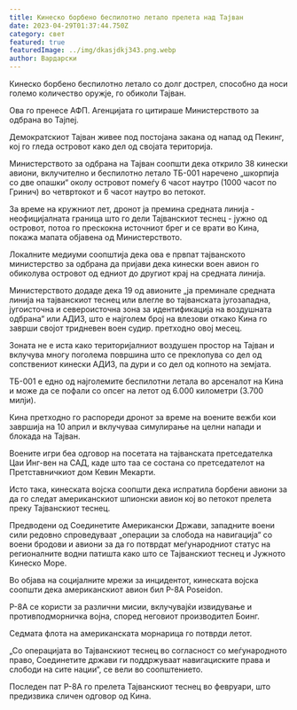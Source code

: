 ```yaml
---
title: Кинеско борбено беспилотно летало прелета над Тајван
date: 2023-04-29T01:37:44.750Z
category: свет
featured: true
featuredImage: ../img/dkasjdkj343.png.webp
author: Вардарски
---
```


Кинеско борбено беспилотно летало со долг дострел, способно да носи големо количество оружје, го обиколи Тајван.

Ова го пренесе АФП. Агенцијата го цитираше Министерството за одбрана во Тајпеј.

Демократскиот Тајван живее под постојана закана од напад од Пекинг, кој го гледа островот како дел од својата територија.

Министерството за одбрана на Тајван соопшти дека открило 38 кинески авиони, вклучително и беспилотно летало ТБ-001 наречено „шкорпија со две опашки“ околу островот помеѓу 6 часот наутро (1000 часот по Гринич) во четвртокот и 6 часот наутро во петокот.

За време на кружниот лет, дронот ја премина средната линија - неофицијалната граница што го дели Тајванскиот теснец - јужно од островот, потоа го прескокна источниот брег и се врати во Кина, покажа мапата објавена од Министерството.

Локалните медиуми соопштија дека ова е првпат тајванското министерство за одбрана да пријави дека кинески воен авион го обиколува островот од едниот до другиот крај на средната линија.

Министерството додаде дека 19 од авионите „ја преминале средната линија на тајванскиот теснец или влегле во тајванската југозападна, југоисточна и североисточна зона за идентификација на воздушната одбрана“ или АДИЗ, што е најголем број на влезови откако Кина го заврши својот тридневен воен судир. претходно овој месец.

Зоната не е иста како територијалниот воздушен простор на Тајван и вклучува многу поголема површина што се преклопува со дел од сопствениот кинески АДИЗ, па дури и со дел од копното на земјата.

ТБ-001 е едно од најголемите беспилотни летала во арсеналот на Кина и може да се пофали со опсег на летот од 6.000 километри (3.700 милји).

Кина претходно го распореди дронот за време на воените вежби кои завршија на 10 април и вклучуваа симулирање на целни напади и блокада на Тајван.

Воените игри беа одговор на посетата на тајванската претседателка Цаи Инг-вен на САД, каде што таа се состана со претседателот на Претставничкиот дом Кевин Мекарти.

Исто така, кинеската војска соопшти дека испратила борбени авиони за да го следат американскиот шпионски авион кој во петокот прелета преку Тајванскиот теснец.

Предводени од Соединетите Американски Држави, западните воени сили редовно спроведуваат „операции за слобода на навигација“ со воени бродови и авиони за да го потврдат меѓународниот статус на регионалните водни патишта како што се Тајванскиот теснец и Јужното Кинеско Море.

Во објава на социјалните мрежи за инцидентот, кинеската војска соопшти дека американскиот авион бил P-8A Poseidon.

P-8A се користи за различни мисии, вклучувајќи извидување и противподморничка војна, според неговиот производител Боинг.

Седмата флота на американската морнарица го потврди летот.

„Со операцијата во Тајванскиот теснец во согласност со меѓународното право, Соединетите држави ги поддржуваат навигациските права и слободи на сите нации“, се вели во соопштението.

Последен пат P-8A го прелета Тајванскиот теснец во февруари, што предизвика сличен одговор од Кина.
